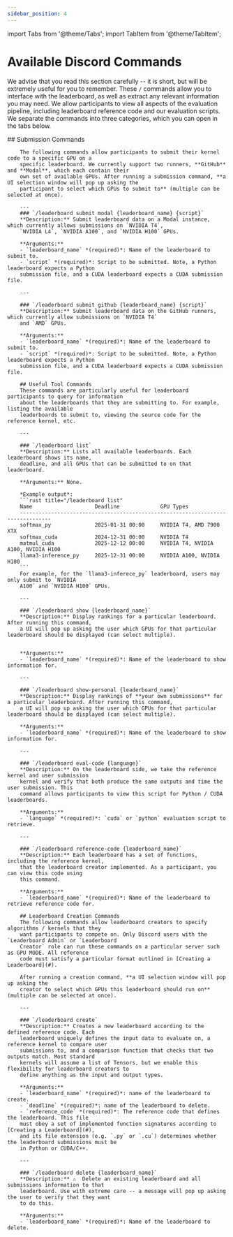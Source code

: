 ```yaml
---
sidebar_position: 4
---
```

import Tabs from '@theme/Tabs';
import TabItem from '@theme/TabItem';

# Available Discord Commands
We advise that you read this section carefully -- it is short, but will be extremely useful for you
to remember. These `/` commands allow you to interface with the leaderboard, as well as extract any
relevant information you may need. We allow participants to view all aspects of the evaluation
pipeline, including leaderboard reference code and our evaluation scripts. We separate the commands
into three categories, which you can open in the tabs below.


<Tabs>
  <TabItem value="submission" label="Leaderboard Submission Commands" default>
        ## Submission Commands

        The following commands allow participants to submit their kernel code to a specific GPU on a
        specific leaderboard. We currently support two runners, **GitHub** and **Modal**, which each contain their
        own set of available GPUs. After running a submission command, **a UI selection window will pop up asking the
        participant to select which GPUs to submit to** (multiple can be selected at once).

        ---
        ### `/leaderboard submit modal {leaderboard_name} {script}`
        **Description:** Submit leaderboard data on a Modal instance, which currently allows submissions on `NVIDIA T4`,
        `NVIDIA L4`, `NVIDIA A100`, and `NVIDIA H100` GPUs.

        **Arguments:**
        - `leaderboard_name` *(required)*: Name of the leaderboard to submit to.
        - `script` *(required)*: Script to be submitted. Note, a Python leaderboard expects a Python
        submission file, and a CUDA leaderboard expects a CUDA submission file.

        ---

        ### `/leaderboard submit github {leaderboard_name} {script}`
        **Description:** Submit leaderboard data on the GitHub runners, which currently allow submissions on `NVIDIA T4`
        and `AMD` GPUs.

        **Arguments:**
        - `leaderboard_name` *(required)*: Name of the leaderboard to submit to.
        - `script` *(required)*: Script to be submitted. Note, a Python leaderboard expects a Python
        submission file, and a CUDA leaderboard expects a CUDA submission file.
  </TabItem>
  <TabItem value="tools" label="Useful Tool Commands">

        ## Useful Tool Commands
        These commands are particularly useful for leaderboard participants to query for information
        about the leaderboards that they are submitting to. For example, listing the available
        leaderboards to submit to, viewing the source code for the reference kernel, etc.

        ---

        ### `/leaderboard list`
        **Description:** Lists all available leaderboards. Each leaderboard shows its name,
        deadline, and all GPUs that can be submitted to on that leaderboard.

        **Arguments:** None.

        *Example output*:
        ```rust title="/leaderboard list"
        Name                    Deadline             GPU Types     
        --------------------------------------------------------------------------------
        softmax_py              2025-01-31 00:00     NVIDIA T4, AMD 7900 XTX
        softmax_cuda            2024-12-31 00:00     NVIDIA T4
        matmul_cuda             2025-12-12 00:00     NVIDIA T4, NVIDIA A100, NVIDIA H100
        llama3-inference_py     2025-12-31 00:00     NVIDIA A100, NVIDIA H100
        ```
        For example, for the `llama3-inferece_py` leaderboard, users may only submit to `NVIDIA
        A100` and `NVIDIA H100` GPUs.

        ---

        ### `/leaderboard show {leaderboard_name}`
        **Description:** Display rankings for a particular leaderboard. After running this command,
        a UI will pop up asking the user which GPUs for that particular leaderboard should be displayed (can select multiple).


        **Arguments:** 
        - `leaderboard_name` *(required)*: Name of the leaderboard to show information for.

        ---

        ### `/leaderboard show-personal {leaderboard_name}`
        **Description:** Display rankings of **your own submissions** for a particular leaderboard. After running this command,
        a UI will pop up asking the user which GPUs for that particular leaderboard should be displayed (can select multiple).

        **Arguments:** 
        - `leaderboard_name` *(required)*: Name of the leaderboard to show information for.

        ---

        ### `/leaderboard eval-code {language}`
        **Description:** On the leaderboard side, we take the reference kernel and user submission
        kernel and verify that both produce the same outputs and time the user submission. This
        command allows participants to view this script for Python / CUDA leaderboards.

        **Arguments:** 
        - `language` *(required)*: `cuda` or `python` evaluation script to retrieve.

        ---

        ### `/leaderboard reference-code {leaderboard_name}`
        **Description:** Each leaderboard has a set of functions, including the reference kernel,
        that the leaderboard creator implemented. As a participant, you can view this code using
        this command.

        **Arguments:** 
        - `leaderboard_name` *(required)*: Name of the leaderboard to retrieve reference code for.



  </TabItem>
  <TabItem value="creation" label="Leaderboard Creation Commands">

        ## Leaderboard Creation Commands
        The following commands allow leaderboard creators to specify algorithms / kernels that they
        want participants to compete on. Only Discord users with the `Leaderboard Admin` or `Leaderboard
        Creator` role can run these commands on a particular server such as GPU MODE. All reference
        code must satisfy a particular format outlined in [Creating a Leaderboard](#).

        After running a creation command, **a UI selection window will pop up asking the
        creator to select which GPUs this leaderboard should run on** (multiple can be selected at once).

        ---

        ### `/leaderboard create`
        **Description:** Creates a new leaderboard according to the defined reference code. Each
        leaderboard uniquely defines the input data to evaluate on, a reference kernel to compare user
        submissions to, and a comparison function that checks that two outputs match. Most standard
        kernels will assume a list of Tensors, but we enable this flexibility for leaderboard creators to
        define anything as the input and output types.

        **Arguments:** 
        - `leaderboard_name` *(required)*: name of the leaderboard to create.
        - `deadline` *(required)*: name of the leaderboard to delete.
        - `reference_code` *(required)*: The reference code that defines the leaderboard. This file
        must obey a set of implemented function signatures according to [Creating a Leaderboard](#),
        and its file extension (e.g. `.py` or `.cu`) determines whether the leaderboard submissions must be
        in Python or CUDA/C++.

        ---

        ### `/leaderboard delete {leaderboard_name}`
        **Description:** ⚠️  Delete an existing leaderboard and all submissions information to that
        leaderboard. Use with extreme care -- a message will pop up asking the user to verify that they want
        to do this.

        **Arguments:** 
        - `leaderboard_name` *(required)*: Name of the leaderboard to delete.
  </TabItem>
</Tabs>


